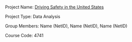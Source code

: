 Project Name: [Driving Safety in the United States](https://github.com/bradychyla/ORIE-4741-Final-Project)

Project Type: Data Analysis

Group Members: Name (NetID), Name (NetID), Name (NetID)

Course Code: 4741
